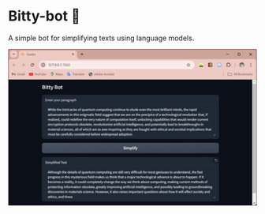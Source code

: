 # Bitty-bot 🤖
A simple bot for simplifying texts using language models. 

![bitty-bot_GUI.png](screenshots/bitty-bot_GUI.png)
